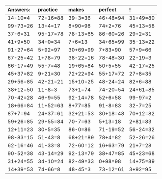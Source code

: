 | Answers: | practice | makes | perfect | ! |
| :--- | :--- | :--- | :--- | :--- |
| 14-10=4 | 72+16=88 | 39-3=36 | 46+48=94 | 31+49=80 | 
| 99-73=26 | 13+4=17 | 8+90=98 | 74+2=76 | 45+13=58 | 
| 37-6=31 | 95-17=78 | 78-13=65 | 86-60=26 | 29+2=31 | 
| 41+9=50 | 34+0=34 | 7+6=13 | 34+65=99 | 35-13=22 | 
| 91-27=64 | 5+92=97 | 30+69=99 | 7+83=90 | 57+9=66 | 
| 67-25=42 | 1+78=79 | 38-22=16 | 78-48=30 | 22-19=3 | 
| 66-17=49 | 55-7=48 | 19+65=84 | 50+5=55 | 42-17=25 | 
| 45+37=82 | 9+21=30 | 72+22=94 | 55+17=72 | 27+8=35 | 
| 29+56=85 | 42-21=21 | 15+10=25 | 48-24=24 | 82+6=88 | 
| 38+12=50 | 11-8=3 | 73+1=74 | 74-20=54 | 24+61=85 | 
| 70-42=28 | 46+9=55 | 92-14=78 | 52+6=58 | 99-97=2 | 
| 18+66=84 | 11+52=63 | 8+77=85 | 91-8=83 | 32-7=25 | 
| 87+7=94 | 24+37=61 | 32+21=53 | 30+18=48 | 70+12=82 | 
| 59+26=85 | 29+55=84 | 70-7=63 | 5+13=18 | 2+81=83 | 
| 12+11=23 | 30+5=35 | 86-0=86 | 71-19=52 | 56-24=32 | 
| 98-83=15 | 51-43=8 | 68+21=89 | 78+4=82 | 52-26=26 | 
| 62-16=46 | 41-33=8 | 72-60=12 | 16+63=79 | 21+7=28 | 
| 90-52=38 | 43-14=29 | 92-13=79 | 38+47=85 | 45+23=68 | 
| 31+24=55 | 34-10=24 | 82-49=33 | 0+98=98 | 14+75=89 | 
| 14+39=53 | 74-66=8 | 48-45=3 | 73-12=61 | 3+92=95 | 
